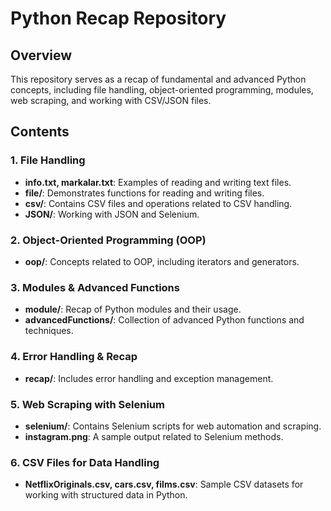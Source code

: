 # Python Recap Repository

## Overview
This repository serves as a recap of fundamental and advanced Python concepts, including file handling, object-oriented programming, modules, web scraping, and working with CSV/JSON files.

## Contents

### **1. File Handling**
- **info.txt, markalar.txt**: Examples of reading and writing text files.
- **file/**: Demonstrates functions for reading and writing files.
- **csv/**: Contains CSV files and operations related to CSV handling.
- **JSON/**: Working with JSON and Selenium.

### **2. Object-Oriented Programming (OOP)**
- **oop/**: Concepts related to OOP, including iterators and generators.

### **3. Modules & Advanced Functions**
- **module/**: Recap of Python modules and their usage.
- **advancedFunctions/**: Collection of advanced Python functions and techniques.

### **4. Error Handling & Recap**
- **recap/**: Includes error handling and exception management.

### **5. Web Scraping with Selenium**
- **selenium/**: Contains Selenium scripts for web automation and scraping.
- **instagram.png**: A sample output related to Selenium methods.

### **6. CSV Files for Data Handling**
- **NetflixOriginals.csv, cars.csv, films.csv**: Sample CSV datasets for working with structured data in Python.

